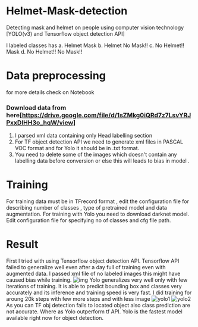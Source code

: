 # Helmet-Mask-detection
Detecting mask and helmet on people using computer vision technology [YOLO(v3) and Tensorflow object detection API]

I labeled classes has 
a. Helmet Mask
b. Helmet No Mask!!
c. No Helmet!! Mask
d. No Helmet!! No Mask!!
### 
# Data preprocessing
for more details check on Notebook
### Download data from here[https://drive.google.com/file/d/1sZMkg0iQRd7z7LsvYRJPxxDlHH3o_hqW/view]
1. I parsed xml data containing only Head labelling section
2. For TF object detection API we need to generate xml files in PASCAL VOC format and for Yolo it should be in .txt format.
3. You need to delete some of the images which doesn't contain any labelling data before conversion or else this will leads to bias in model .
# Training
For training data must be in  TFrecord format , edit the configuration file for describing number of classes , type of  pretrained model and data augmentation. 
For training with Yolo you need to download darknet model. Edit configuration file for specifying no of classes  and cfg file path.
# Result 
First I tried with using Tensorflow object detection API. Tensorflow API failed to generalize well even after a day full of training even with augmented data. I passed xml file of no labeled images this might have caused bias while training. 
![img](https://i.imgur.com/mmBOSgx.png)
Yolo generalizes very well only with few iterations of training. It is able to predict bounding box and classes very accurately and its inference and training speed is very fast. I did training for aroung 20k steps with few more steps and with less image
![yolo1](https://i.imgur.com/d9x0zYQ.png)
![yolo2](https://i.imgur.com/OabPoDv.png)
As you can TF obj detection fails to located object  also class prediction are not accurate. Where as Yolo outperform tf API. Yolo is the fastest model available right now for object detection. 



